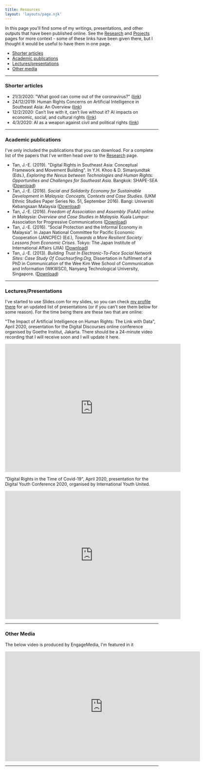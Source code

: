```yaml
---
title: Resources
layout: 'layouts/page.njk'
---
```


In this page you'll find some of my writings, presentations, and other outputs that have been published online. See the [Research](/research/) and [Projects](/projects/) pages for more context - some of these links have been given there, but I thought it would be useful to have them in one page. 
- [Shorter articles](/resources/#heading-shorter-articles)
- [Academic publications](/resources/#heading-academic-publications)
- [Lectures/presentations](/resources/#heading-lecturespresentations)
- [Other media](/resources/#heading-other-media)

---

### Shorter articles
- 21/3/2020: "What good can come out of the coronavirus?" ([link](https://www.apc.org/en/blog/what-good-can-come-out-coronavirus))
- 24/12/2019: Human Rights Concerns on Artificial Intelligence in Southeast Asia: An Overview ([link](https://coconet.social/2019/human-rights-artificial-intelligence-southeast-asia/)) 
- 12/2/2020: Can’t live with it, can’t live without it? AI impacts on economic, social, and cultural rights ([link](https://coconet.social/2019/human-rights-artificial-intelligence-southeast-asia/))
- 4/3/2020: AI as a weapon against civil and political rights ([link](https://coconet.social/2020/ai-weapon-civil-political-rights/))

---

### Academic publications
I've only included the publications that you can download. For a complete list of the papers that I've written head over to the [Research](/research) page.  

- Tan, J.-E. (2019). "Digital Rights in Southeast Asia: Conceptual Framework and Movement Building". In Y.H. Khoo & D. Simanjundtak  (Eds.), *Exploring the Nexus between Technologies and Human Rights: Opportunities and Challenges for Southeast Asia*. Bangkok: SHAPE-SEA ([Download](/documents/Digital-Rights-in-Southeast-Asia-Conceptual-Framework-and-Movement-Building.pdf))
- Tan, J.-E. (2016). *Social and Solidarity Economy for Sustainable Development in Malaysia: Concepts, Contexts and Case Studies*. (UKM Ethnic Studies Paper Series No. 51, September 2016). Bangi: Universiti Kebangsaan Malaysia ([Download](/documents/SSEinMalaysia.pdf))
- Tan, J.-E. (2016). *Freedom of Association and Assembly (FoAA) online in Malaysia: Overview and Case Studies in Malaysia*. Kuala Lumpur: Association for Progressive Communications ([Download](/documents/APC_IMPACT_FOAA_Malaysia.pdf))
- Tan, J.-E. (2016). “Social Protection and the Informal Economy in Malaysia”. In Japan National Committee for Pacific Economic Cooperation (JANCPEC) (Ed.), *Towards a More Resilient Society: Lessons from Economic Crises*. Tokyo: The Japan Institute of International Affairs (JIIA) ([Download](/documents/Towards-a-More-Resilient-Society2014-15.pdf))
- Tan, J.-E. (2013). *Building Trust In Electronic-To-Face Social Network Sites: Case Study Of Couchsurfing.Org*, Dissertation in fulfilment of a PhD in Communication of the Wee Kim Wee School of Communication and Information (WKWSCI), Nanyang Technological University, Singapore. ([Download](/documents/Building-Trust-in-e2f-SNSs-Case-Study-of-CS-Tan-Jun-E.pdf))

---

### Lectures/Presentations
I've started to use Slides.com for my slides, so you can check [my profile there](https://slides.com/jun-e/) for an updated list of presentations (or if you can't see them below for some reason). For the time being there are these two that are online:

"The Impact of Artificial Intelligence on Human Rights: The Link with Data", April 2020, oresentation for the Digital Discourses online conference organised by Goethe Institut, Jakarta. There should be a 24-minute video recording that I will receive soon and I will update it here.  
<iframe src="https://slides.com/jun-e/aihumanrightsdata/embed" width="576" height="420" scrolling="no" frameborder="0" webkitallowfullscreen mozallowfullscreen allowfullscreen></iframe>

"Digital Rights in the Time of Covid-19", April 2020, presentation for the Digital Youth Conference 2020, organised by International Youth United.
<iframe src="https://slides.com/jun-e/digitalrightscovid19/embed" width="576" height="420" scrolling="no" frameborder="0" webkitallowfullscreen mozallowfullscreen allowfullscreen></iframe>

---

### Other Media

The below video is produced by EngageMedia, I'm featured in it
<iframe src="https://player.vimeo.com/video/400173734" width="640" height="360" frameborder="0" allow="autoplay; fullscreen" allowfullscreen></iframe>


---

